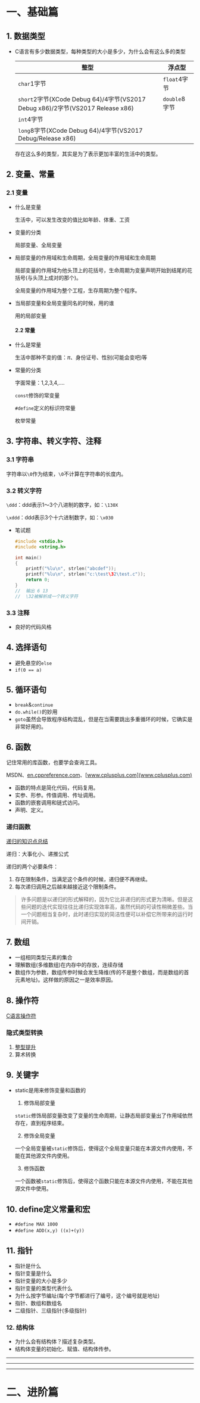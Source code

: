 # 一、基础篇

## 1. 数据类型

+ C语言有多少数据类型，每种类型的大小是多少，为什么会有这么多的类型

  | 整型                                                         | 浮点型        |
  | ------------------------------------------------------------ | ------------- |
  | `char`1字节                                                  | `float`4字节  |
  | `short`2字节(XCode Debug 64)/4字节(VS2017 Debug x86)/2字节(VS2017 Release x86) | `double`8字节 |
  | `int`4字节                                                   |               |
  | `long`8字节(XCode Debug 64)/4字节(VS2017 Debug/Release x86)  |               |

  存在这么多的类型，其实是为了表示更加丰富的生活中的类型。

## 2. 变量、常量

### 2.1 变量

+ 什么是变量

  生活中，可以发生改变的值比如年龄、体重、工资

+ 变量的分类

  局部变量、全局变量

+ 局部变量的作用域和生命周期，全局变量的作用域和生命周期

  局部变量的作用域为他头顶上的花括号，生命周期为变量声明开始到结尾的花括号(与头顶上成对的那个)。

  全局变量的作用域为整个工程，生存周期为整个程序。

+ 当局部变量和全局变量同名的时候，用的谁

  用的局部变量

  #### 2.2 常量

+ 什么是常量

  生活中那种不变的值：$\pi$、身份证号、性别(可能会变吧)等

+ 常量的分类

  字面常量：1,2,3,4,....

  `const`修饰的常变量

  `#define`定义的标识符常量

  枚举常量

## 3. 字符串、转义字符、注释

### 3.1 字符串

字符串以`\0`作为结束，`\0`不计算在字符串的长度内。

### 3.2 转义字符

`\ddd`：ddd表示1～3个八进制的数字，如：`\130X`

`\xddd`：ddd表示3个十六进制数字，如：`\x030`

+ 笔试题

  ```c
  #include <stdio.h>
  #include <string.h>
  
  int main()
  {
      printf("%lu\n", strlen("abcdef"));
      printf("%lu\n", strlen("c:\test\32\test.c"));
      return 0;
  }
  //  输出 6 13
  //  \32被解析成一个转义字符
  ```

### 3.3 注释

+ 良好的代码风格

## 4. 选择语句

+ 避免悬空的`else`
+ `if(0 == a)`

## 5. 循环语句

+ `break`&`continue`
+ `do.while()`的妙用
+ `goto`虽然会导致程序结构混乱，但是在当需要跳出多重循环的时候，它确实是非常好用的。

## 6. 函数

记住常用的库函数，也要学会查询工具。

MSDN、[en.cppreference.com](https://en.cppreference.com/w/)、[www.cplusplus.com](www.cplusplus.com)

+ 函数的特点是简化代码，代码复用。
+ 实参、形参。传值调用、传址调用。
+ 函数的嵌套调用和链式访问。
+ 声明、定义。

### 递归函数

[递归的知识点总结](https://blog.csdn.net/Hanoi_ahoj/article/details/83305583)

递归：大事化小、递推公式

递归的两个必要条件：

1. 存在限制条件，当满足这个条件的时候，递归便不再继续。
2. 每次递归调用之后越来越接近这个限制条件。

> 许多问题是以递归的形式解释的，因为它比非递归的形式更为清晰。但是这些问题的迭代实现往往比递归实现效率高，虽然代码的可读性稍微差些。当一个问题相当复杂时，此时递归实现的简洁性便可以补偿它所带来的运行时间开销。

## 7. 数组

+ 一组相同类型元素的集合
+ 理解数组(多维数组)在内存中的存放，连续存储
+ 数组作为参数，数组传参时候会发生降维(传的不是整个数组，而是数组的首元素地址)。这样做的原因之一是效率原因。

## 8. 操作符

[C语言操作符](https://blog.csdn.net/Hanoi_ahoj/article/details/83279732)

### 隐式类型转换

1. [整型提升](https://blog.csdn.net/Hanoi_ahoj/article/details/83713646)
2. 算术转换

## 9. 关键字

+ static是用来修饰变量和函数的

  1. 修饰局部变量

  `static`修饰局部变量改变了变量的生命周期，让静态局部变量出了作用域依然存在，直到程序结束。

  2. 修饰全局变量

  一个全局变量被`static`修饰后，使得这个全局变量只能在本源文件内使用，不能在其他源文件内使用。

  3. 修饰函数

  一个函数被`static`修饰后，使得这个函数只能在本源文件内使用，不能在其他源文件中使用。

## 10. define定义常量和宏

+ `#define MAX 1000`
+ `#define ADD(x,y) ((x)+(y))`

## 11. 指针

+ 指针是什么
+ 指针变量是什么
+ 指针变量的大小是多少
+ 指针变量的类型代表什么
+ 为什么按字节编址(每个字节都进行了编号，这个编号就是地址)
+ 指针、数组和数组名
+ 二级指针、三级指针(多级指针)

### 12. 结构体

+ 为什么会有结构体？描述复杂类型。
+ 结构体变量的初始化、赋值、结构体传参。

---

---

---

# 二、进阶篇
